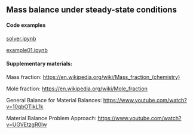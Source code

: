 ## Mass balance under steady-state conditions

#### Code examples

[solver.ipynb](02/solver.ipynb)

[example01.ipynb](02/example01.ipynb)


#### Supplementary materials:

Mass fraction: https://en.wikipedia.org/wiki/Mass_fraction_(chemistry)

Mole fraction: https://en.wikipedia.org/wiki/Mole_fraction

General Balance for Material Balances: https://www.youtube.com/watch?v=10qbOTikL1k

Material Balance Problem Approach: https://www.youtube.com/watch?v=UGVEtzgR0lw

